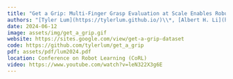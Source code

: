 ```yaml
---
title: "Get a Grip: Multi-Finger Grasp Evaluation at Scale Enables Robust Sim-to-Real Transfer"
authors: "[Tyler Lum](https://tylerlum.github.io/)\\*, [Albert H. Li](https://alberthli.github.io/)\\*, **Preston Culbertson**, [Krishnan Srinivasan](https://www.linkedin.com/in/kvsrinivasan/), [Mac Schwager](https://web.stanford.edu/~schwager/), and [Jeannette Bohg](https://web.stanford.edu/~bohg/)"
date: 2024-06-12
image: assets/img/get_a_grip.gif
website: https://sites.google.com/view/get-a-grip-dataset
code: https://github.com/tylerlum/get_a_grip
pdf: assets/pdf/lum2024.pdf
location: Conference on Robot Learning (CoRL)
video: https://www.youtube.com/watch?v=leN322X3g6E
---
```

